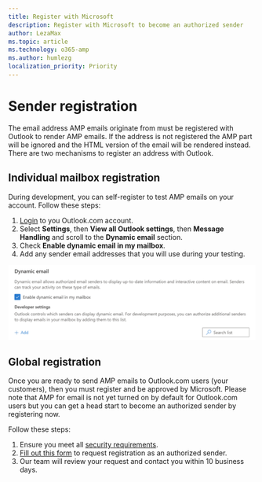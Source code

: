 ```yaml
---
title: Register with Microsoft
description: Register with Microsoft to become an authorized sender
author: LezaMax
ms.topic: article
ms.technology: o365-amp
ms.author: humlezg
localization_priority: Priority
---
```


# Sender registration

The email address AMP emails originate from must be registered with Outlook to render AMP emails. If the address is not registered the AMP part will be ignored and the HTML version of the email will be rendered instead. There are two mechanisms to register an address with Outlook.

## Individual mailbox registration

During development, you can self-register to test AMP emails on your account. Follow these steps:

1. [Login](https://www.outlook.com) to you Outlook.com account.
1. Select **Settings**, then **View all Outlook settings**, then **Message Handling** and scroll to the **Dynamic email** section.
1. Check  **Enable dynamic email in my mailbox**.
1. Add any sender email addresses that you will use during your testing.

![Settings](images\dynamic-settings.png "Settings")

## Global registration

Once you are ready to send AMP emails to Outlook.com users (your customers), then you must register and be approved by Microsoft. Please note that AMP for email is not yet turned on by default for Outlook.com users but you can get a head start to become an authorized sender by registering now.

Follow these steps:

1. Ensure you meet all [security requirements](security-requirements.md).
1. [Fill out this form](https://forms.office.com/Pages/ResponsePage.aspx?id=v4j5cvGGr0GRqy180BHbRzX-CbfWK8dJr5uYgzqdeDJUMkRSRFpJUEoxRUVOTFpXVEpWR0xJVlpSTy4u) to request registration as an authorized sender.
1. Our team will review your request and contact you within 10 business days.

